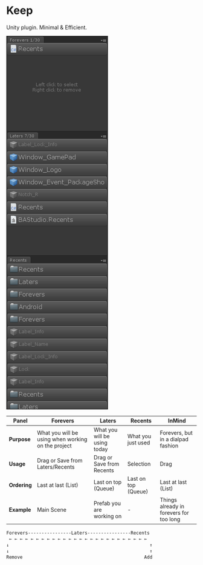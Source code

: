 # Keep
Unity plugin. Minimal & Efficient.

![](Assets/2021-04-16-13-33-36.png)

| **Panel** | Forevers                                           | Laters                              | Recents                             | InMind |
| - |----------------------------------------------------|-------------------------------------|-------------------------------------| --- |
| **Purpose** | What you will be using when working on the project | What you will be using today        | What you just used                  | Forevers, but in a dialpad fashion|
| **Usage** | Drag or Save from Laters/Recents                   | Drag or Save from Recents           | Selection                           | Drag
| **Ordering** | Last at last (List) | Last on top (Queue) | Last on top (Queue) | Last at last (List)
| **Example** | Main Scene | Prefab you are working on | - | Things already in forevers for too long |


```
Forevers----------------Laters----------------Recents
 ← ← ← ← ← ← ← ← ← ← ← ← ← ← ← ← ← ← ← ← ← ← ← ← ← ← 
↓                                                    ↑
↓                                                    ↑
Remove                                             Add
```
